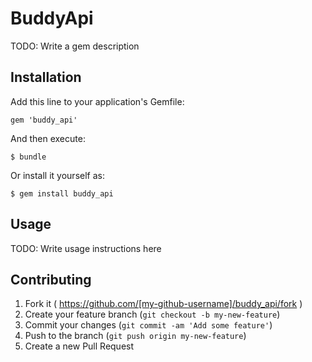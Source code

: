 # BuddyApi

TODO: Write a gem description

## Installation

Add this line to your application's Gemfile:

    gem 'buddy_api'

And then execute:

    $ bundle

Or install it yourself as:

    $ gem install buddy_api

## Usage

TODO: Write usage instructions here

## Contributing

1. Fork it ( https://github.com/[my-github-username]/buddy_api/fork )
2. Create your feature branch (`git checkout -b my-new-feature`)
3. Commit your changes (`git commit -am 'Add some feature'`)
4. Push to the branch (`git push origin my-new-feature`)
5. Create a new Pull Request
